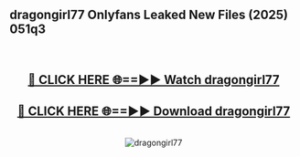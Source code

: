 <h2>dragongirl77 Onlyfans Leaked New Files (2025) 051q3</h2>
<br>
<div align="center">
<h2><a href="https://mediafiles.top/dragongirl77&ref=git" rel="nofollow">🔴 CLICK HERE 🌐==►► Watch dragongirl77</a></h2>
<h2><a href="https://mediafiles.top/dragongirl77&ref=git" rel="nofollow">🔴 CLICK HERE 🌐==►► Download dragongirl77</a></h2>
<br>
<a href="https://mediafiles.top/dragongirl77&ref=git" rel="nofollow" data-target="animated-image.originalLink"><img src="https://i.ibb.co.com/xMMVF88/686577567.gif" alt="dragongirl77" style="max-width: 100%; display: inline-block;" data-target="animated-image.originalImage"></a>
</div>
<br>
<br>